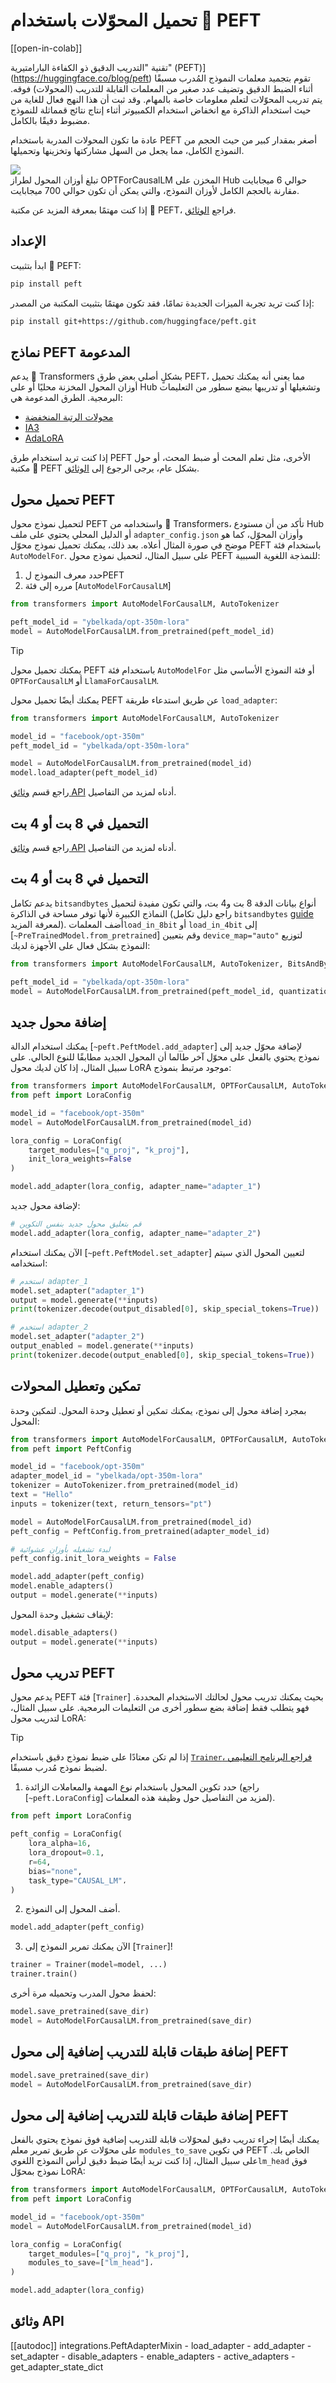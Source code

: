 # تحميل المحوّلات باستخدام 🤗 PEFT

[[open-in-colab]]

تقنية "التدريب الدقيق ذو الكفاءة البارامتيرية" (PEFT)](https://huggingface.co/blog/peft) تقوم بتجميد معلمات النموذج المُدرب مسبقًا أثناء الضبط الدقيق وتضيف عدد صغير من المعلمات القابلة للتدريب (المحولات) فوقه. يتم تدريب المحوّلات لتعلم معلومات خاصة بالمهام. وقد ثبت أن هذا النهج فعال للغاية من حيث استخدام الذاكرة مع انخفاض استخدام الكمبيوتر أثناء إنتاج نتائج قمماثلة للنموذج مضبوط دقيقًا بالكامل.

عادة ما تكون المحولات المدربة باستخدام PEFT أصغر بمقدار كبير من حيث الحجم من النموذج الكامل، مما يجعل من السهل مشاركتها وتخزينها وتحميلها.

<div class="flex flex-col justify-center">
  <img src="https://huggingface.co/datasets/huggingface/documentation-images/resolve/main/peft/PEFT-hub-screenshot.png"/>
  <figcaption class="text-center">تبلغ أوزان المحول لطراز OPTForCausalLM المخزن على Hub حوالي 6 ميجابايت مقارنة بالحجم الكامل لأوزان النموذج، والتي يمكن أن تكون حوالي 700 ميجابايت.</figcaption>
</div>

إذا كنت مهتمًا بمعرفة المزيد عن مكتبة 🤗 PEFT، فراجع [الوثائق](https://huggingface.co/docs/peft/index).

## الإعداد

ابدأ بتثبيت 🤗 PEFT:

```bash
pip install peft
```

إذا كنت تريد تجربة الميزات الجديدة تمامًا، فقد تكون مهتمًا بتثبيت المكتبة من المصدر:

```bash
pip install git+https://github.com/huggingface/peft.git
```

## نماذج PEFT المدعومة

يدعم 🤗 Transformers بشكلٍ أصلي بعض طرق PEFT، مما يعني أنه يمكنك تحميل أوزان المحول المخزنة محليًا أو على Hub وتشغيلها أو تدريبها ببضع سطور من التعليمات البرمجية. الطرق المدعومة هي:

- [محولات الرتبة المنخفضة](https://huggingface.co/docs/peft/conceptual_guides/lora)
- [IA3](https://huggingface.co/docs/peft/conceptual_guides/ia3)
- [AdaLoRA](https://huggingface.co/papers/2303.10512)

إذا كنت تريد استخدام طرق PEFT الأخرى، مثل تعلم المحث أو ضبط المحث، أو حول مكتبة 🤗 PEFT بشكل عام، يرجى الرجوع إلى [الوثائق](https://huggingface.co/docs/peft/index).

## تحميل محول PEFT

لتحميل نموذج محول PEFT واستخدامه من 🤗 Transformers، تأكد من أن مستودع Hub أو الدليل المحلي يحتوي على ملف `adapter_config.json` وأوزان المحوّل، كما هو موضح في صورة المثال أعلاه. بعد ذلك، يمكنك تحميل نموذج محوّل PEFT باستخدام فئة `AutoModelFor`. على سبيل المثال، لتحميل نموذج محول PEFT للنمذجة اللغوية السببية:

1. حدد معرف النموذج  لPEFT
2. مرره إلى فئة [`AutoModelForCausalLM`]

```py
from transformers import AutoModelForCausalLM, AutoTokenizer

peft_model_id = "ybelkada/opt-350m-lora"
model = AutoModelForCausalLM.from_pretrained(peft_model_id)
```

> [!TIP]
> يمكنك تحميل محول PEFT باستخدام فئة `AutoModelFor` أو فئة النموذج الأساسي مثل `OPTForCausalLM` أو `LlamaForCausalLM`.

يمكنك أيضًا تحميل محول PEFT عن طريق استدعاء طريقة `load_adapter`:

```py
from transformers import AutoModelForCausalLM, AutoTokenizer

model_id = "facebook/opt-350m"
peft_model_id = "ybelkada/opt-350m-lora"

model = AutoModelForCausalLM.from_pretrained(model_id)
model.load_adapter(peft_model_id)
```

راجع قسم [وثائق API](#transformers.integrations.PeftAdapterMixin) أدناه لمزيد من التفاصيل.

## التحميل في 8 بت أو 4 بت

راجع قسم [وثائق API](#transformers.integrations.PeftAdapterMixin) أدناه لمزيد من التفاصيل.

## التحميل في 8 بت أو 4 بت

يدعم تكامل `bitsandbytes` أنواع بيانات الدقة 8 بت و4 بت، والتي تكون مفيدة لتحميل النماذج الكبيرة لأنها توفر  مساحة في الذاكرة (راجع دليل تكامل `bitsandbytes` [guide](./quantization#bitsandbytes-integration) لمعرفة المزيد). أضف المعلمات`load_in_8bit` أو `load_in_4bit` إلى [`~PreTrainedModel.from_pretrained`] وقم بتعيين `device_map="auto"` لتوزيع النموذج بشكل فعال على الأجهزة لديك:

```py
from transformers import AutoModelForCausalLM, AutoTokenizer, BitsAndBytesConfig

peft_model_id = "ybelkada/opt-350m-lora"
model = AutoModelForCausalLM.from_pretrained(peft_model_id, quantization_config=BitsAndBytesConfig(load_in_8bit=True))
```

## إضافة محول جديد

يمكنك استخدام الدالة [`~peft.PeftModel.add_adapter`] لإضافة محوّل جديد إلى نموذج يحتوي بالفعل على محوّل آخر طالما أن المحول الجديد  مطابقًا للنوع الحالي. على سبيل المثال، إذا كان لديك محول LoRA موجود مرتبط بنموذج:

```py
from transformers import AutoModelForCausalLM, OPTForCausalLM, AutoTokenizer
from peft import LoraConfig

model_id = "facebook/opt-350m"
model = AutoModelForCausalLM.from_pretrained(model_id)

lora_config = LoraConfig(
    target_modules=["q_proj", "k_proj"],
    init_lora_weights=False
)

model.add_adapter(lora_config, adapter_name="adapter_1")
```

لإضافة محول جديد:

```py
# قم بتعليق محول جديد بنفس التكوين
model.add_adapter(lora_config, adapter_name="adapter_2")
```

الآن يمكنك استخدام [`~peft.PeftModel.set_adapter`] لتعيين المحول الذي سيتم استخدامه:

```py
# استخدم adapter_1
model.set_adapter("adapter_1")
output = model.generate(**inputs)
print(tokenizer.decode(output_disabled[0], skip_special_tokens=True))

# استخدم adapter_2
model.set_adapter("adapter_2")
output_enabled = model.generate(**inputs)
print(tokenizer.decode(output_enabled[0], skip_special_tokens=True))
```

## تمكين وتعطيل المحولات

بمجرد إضافة محول إلى نموذج، يمكنك تمكين أو تعطيل وحدة المحول. لتمكين وحدة المحول:

```py
from transformers import AutoModelForCausalLM, OPTForCausalLM, AutoTokenizer
from peft import PeftConfig

model_id = "facebook/opt-350m"
adapter_model_id = "ybelkada/opt-350m-lora"
tokenizer = AutoTokenizer.from_pretrained(model_id)
text = "Hello"
inputs = tokenizer(text, return_tensors="pt")

model = AutoModelForCausalLM.from_pretrained(model_id)
peft_config = PeftConfig.from_pretrained(adapter_model_id)

# لبدء تشغيله بأوزان عشوائية
peft_config.init_lora_weights = False

model.add_adapter(peft_config)
model.enable_adapters()
output = model.generate(**inputs)
```

لإيقاف تشغيل وحدة المحول:

```py
model.disable_adapters()
output = model.generate(**inputs)
```

## تدريب محول PEFT

يدعم محول PEFT فئة [`Trainer`] بحيث يمكنك تدريب محول لحالتك الاستخدام المحددة. فهو يتطلب فقط إضافة بضع سطور أخرى من التعليمات البرمجية. على سبيل المثال، لتدريب محول LoRA:

> [!TIP]
> إذا لم تكن معتادًا على ضبط نموذج دقيق باستخدام [`Trainer`، فراجع البرنامج التعليمي](training) لضبط نموذج مُدرب مسبقًا.

1. حدد تكوين المحول باستخدام نوع المهمة والمعاملات الزائدة (راجع [`~peft.LoraConfig`] لمزيد من التفاصيل حول وظيفة هذه  المعلمات).

```py
from peft import LoraConfig

peft_config = LoraConfig(
    lora_alpha=16,
    lora_dropout=0.1,
    r=64,
    bias="none",
    task_type="CAUSAL_LM"،
)
```

2. أضف المحول إلى النموذج.

```py
model.add_adapter(peft_config)
```

3. الآن يمكنك تمرير النموذج إلى [`Trainer`]!

```py
trainer = Trainer(model=model, ...)
trainer.train()
```

لحفظ محول المدرب وتحميله مرة أخرى:

```py
model.save_pretrained(save_dir)
model = AutoModelForCausalLM.from_pretrained(save_dir)
```

## إضافة طبقات قابلة للتدريب إضافية إلى محول PEFT

```py
model.save_pretrained(save_dir)
model = AutoModelForCausalLM.from_pretrained(save_dir)
```

## إضافة طبقات قابلة للتدريب إضافية إلى محول PEFT

يمكنك أيضًا إجراء تدريب دقيق لمحوّلات قابلة للتدريب إضافية فوق نموذج يحتوي بالفعل على محوّلات عن طريق تمرير معلم `modules_to_save` في تكوين PEFT الخاص بك. على سبيل المثال، إذا كنت تريد أيضًا ضبط دقيق لرأس النموذج اللغوي`lm_head` فوق نموذج بمحوّل LoRA:

```py
from transformers import AutoModelForCausalLM, OPTForCausalLM, AutoTokenizer
from peft import LoraConfig

model_id = "facebook/opt-350m"
model = AutoModelForCausalLM.from_pretrained(model_id)

lora_config = LoraConfig(
    target_modules=["q_proj", "k_proj"],
    modules_to_save=["lm_head"]،
)

model.add_adapter(lora_config)
```

## وثائق API

[[autodoc]] integrations.PeftAdapterMixin
    - load_adapter
    - add_adapter
    - set_adapter
    - disable_adapters
    - enable_adapters
    - active_adapters
    - get_adapter_state_dict




<!--
TODO: (@younesbelkada @stevhliu)
-   Link to PEFT docs for further details
-   Trainer
-   8-bit / 4-bit examples ?
-->